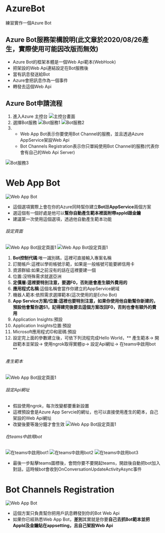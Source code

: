 # AzureBot
練習實作一個Azure Bot


## Azure Bot服務架構說明(此文章於2020/08/26產生，實際使用可能因改版而無效)
* Azure Bot的框架本體是一個Web Api範本(WebHook)
* 把架設的Web Api連結設定在Bot服務後
* 當有訊息發送給Bot
* Azure會把訊息作為一個事件
* 轉發去這個Web Api


## Azure Bot申請流程
1. 進入Azure 主控台
![主控台畫面](/picture/01.JPG)
2. 選擇Bot服務
![Bot服務1](/picture/02.JPG)
![Bot服務2](/picture/03.JPG)
3. * Web App Bot表示你要使用Bot Channel的服務，並且透過Azure AppService架設Web Api
   * Bot Channels Registration表示你只單純使用Bot Channel的服務(代表你會有自己的Web Api Server)

![Bot服務3](/picture/04.JPG)

# Web App Bot
![Web App Bot](/picture/05.JPG)

* 這個選項實際上會在你的Azure同時幫你建立**Bot**跟**AppService**兩個方案
* 選這個有一個好處是他可以**幫你自動產生範本裡面附帶appId跟金鑰**
* 建議第一次使用這個選項，透過他自動產生範本功能


###### 設定頁面
![Web App Bot設定頁面1](/picture/07.JPG)
![Web App Bot設定頁面1](/picture/08.JPG)

1. **Bot控制代碼**:唯一識別碼，這裡可直接輸入專案名稱
2. 訂閱帳戶:這裡以學術帳號示範，如果是一般帳號可能要綁信用卡
3. 資源群組:如果之前沒有的話在這裡要建一個
4. 位置:沒特殊需求就選亞洲
5. **定價層:這裡要特別注意，要選F0，否則是會產生額外費用的**
6. **應用程式名稱**:這個名稱會當作你建立的AppService網域
7. 機器人範本:依照需求選擇範本(這次使用的是Echo Bot)
8. **App Service方案/位置:這裡也要特別注意，如果你使用他自動幫你新建的，預設他會幫你選S1，記得建完後要去這個方案改回F0，否則也會有額外的費用**
9. Application Insights:預設
10. Application Insights位置:預設
11. Microsoft應用程式ID和密碼:預設
12. 設定完上面的參數建立後，可依下列流程完成Hello World，** 產生範本-> 開啟範本並架設-> 使用ngrok取得實體ip-> 設定Api網址-> 在teams中啟用bot **

###### 產生範本
![Web App Bot設定頁面1](/picture/09.JPG)

###### 設定Api網址
* 假設使用ngrok，每次改變都要重新設置
* 這裡預設會是Azure App Servcie的網址，也可以直接使用產生的範本，自己架設的Web Api網址
* 改變後要等幾分鐘才會生效
![Web App Bot設定頁面1](/picture/10.JPG)

###### 在teams中啟用bot
![在teams中啟用bot1](/picture/11.JPG)
![在teams中啟用bot2](/picture/12.JPG)
![在teams中啟用bot3](/picture/13.JPG)
* 最後一步點擊teams圖標後，會問你要不要開起teams，開啟後自動把bot加入對話，這時候bot會收到OnConversationUpdateActivityAsync事件
# Bot Channels Registration
![Web App Bot](/picture/06.JPG)
* 這個方案只負責幫你把用戶訊息轉發到你的Bot Web Api
* 如果你已經熟悉Web App Bot，**差別**其實就是你要**自己去抓Bot範本並把AppId及金鑰貼在appsetting，且自己架設Web Api**
